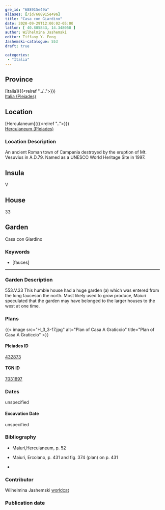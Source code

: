 ```yaml
---
gre_id: "688915e49a"
aliases: [/id/688915e49a]
title: "Casa con Giardino"
date: 2020-09-29T12:00:02-05:00
latlon: [ 40.805843, 14.348058 ]
author: Wilhelmina Jashemski
editor: Tiffany Y. Fong
Jashemski-catalogue: 553
draft: true

categories:
 - "Italia"
---
```


## Province

[Italia]({{<relref "../..">}}) \
[Italia (Pleiades)](https://pleiades.stoa.org/places/1052)


## Location

 [Herculaneum]({{<relref "..">}}) \
 [Herculaneum (Pleiades)](https://pleiades.stoa.org/places/432873)


### Location Description
An ancient Roman town of Campania destroyed by the eruption of Mt. Vesuvius in A.D.79. Named as a UNESCO World Heritage Site in 1997.

## Insula
V

## House
33

## Garden
Casa con Giardino

### Keywords
- [fauces]

---

### Garden Description
553.V.33
This humble house had a huge garden (a) which was entered from the long fauceson the north. Most likely used to grow produce, Maiuri speculated that the garden may have belonged to the larger houses to the west at one time.

### Plans
{{< image src="H_3_3-17.jpg" alt="Plan of Casa A Graticcio" title="Plan of Casa A Graticcio" >}}




#### Pleiades ID
[432873](https://pleiades.stoa.org/places/432873)

#### TGN ID
[7031897](http://vocab.getty.edu/page/tgn/7031897)


### Dates

unspecified

#### Excavation Date

unspecified

### Bibliography

- Maiuri,Herculaneum, p. 52
- Maiuri, Ercolano, p. 431 and fig. 374 (plan) on p. 431

-
<!--#### Periodo ID-->

<!-- [PERIODO_ID](https://pleiades.stoa.org/places/PLEIADES_ID) -->

### Contributor

Wilhelmina Jashemski [worldcat](http://worldcat.org/identities/lccn-n80037970/)

### Publication date



<!--### Related articles-->

<!-- Links to other related articles. Leave blank for now -->
